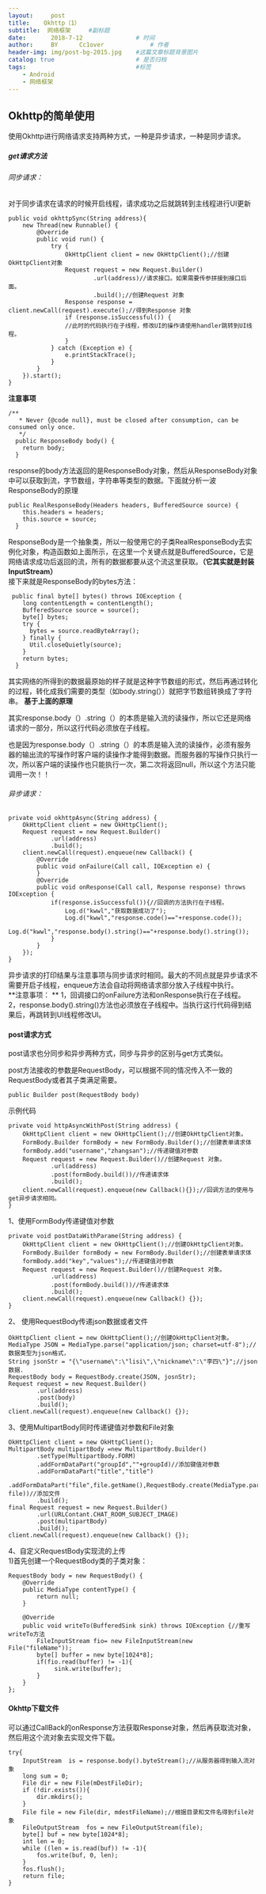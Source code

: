 ```yaml
---
layout:     post   				    
title:    Okhttp（1）  				 
subtitle:  网络框架     #副标题
date:       2018-7-12			   	# 时间
author:     BY 		Cc1over				# 作者
header-img: img/post-bg-2015.jpg 	#这篇文章标题背景图片
catalog: true 						# 是否归档
tags:								#标签
    - Android
    - 网络框架
---
```



## Okhttp的简单使用
使用Okhttp进行网络请求支持两种方式，一种是异步请求，一种是同步请求。<br>

##### get请求方法
###### 同步请求：

对于同步请求在请求的时候开启线程，请求成功之后就跳转到主线程进行UI更新

~~~
public void okhttpSync(String address){
    new Thread(new Runnable() {
        @Override
        public void run() {
            try {
                OkHttpClient client = new OkHttpClient();//创建OkHttpClient对象
                Request request = new Request.Builder()
                        .url(address)//请求接口。如果需要传参拼接到接口后面。
                        .build();//创建Request 对象
                Response response = client.newCall(request).execute();//得到Response 对象
                if (response.isSuccessful()) {
                //此时的代码执行在子线程，修改UI的操作请使用handler跳转到UI线程。
                }
            } catch (Exception e) {
                e.printStackTrace();
            }
        }
    }).start();
}
~~~
**注意事项**

~~~
/**
   * Never {@code null}, must be closed after consumption, can be consumed only once.
   */
  public ResponseBody body() {
    return body;
  }
~~~
response的body方法返回的是ResponseBody对象，然后从ResponseBody对象中可以获取到流，字节数组，字符串等类型的数据。下面就分析一波ResponseBody的原理
~~~
public RealResponseBody(Headers headers, BufferedSource source) {
    this.headers = headers;
    this.source = source;
  }
~~~
ResponseBody是一个抽象类，所以一般使用它的子类RealResponseBody去实例化对象，构造函数如上面所示，在这里一个关键点就是BufferedSource，它是网络请求成功后返回的流，所有的数据都要从这个流这里获取。**（它其实就是封装InputStream）**<br>
接下来就是ResponseBody的bytes方法：
~~~
 public final byte[] bytes() throws IOException {
    long contentLength = contentLength();
    BufferedSource source = source();
    byte[] bytes;
    try {
      bytes = source.readByteArray();
    } finally {
      Util.closeQuietly(source);
    }
    return bytes;
  }
~~~
其实网络的所得到的数据最原始的样子就是这种字节数组的形式，然后再通过转化的过程，转化成我们需要的类型（如body.string(））就把字节数组转换成了字符串。
**基于上面的原理**

其实response.body（）.string（）的本质是输入流的读操作，所以它还是网络请求的一部分，所以这行代码必须放在子线程。<br>

也是因为response.body（）.string（）的本质是输入流的读操作，必须有服务器的输出流的写操作时客户端的读操作才能得到数据。而服务器的写操作只执行一次，所以客户端的读操作也只能执行一次，第二次将返回null，所以这个方法只能调用一次！！<br>

###### 异步请求：
~~~
private void okhttpAsync(String address) {
    OkHttpClient client = new OkHttpClient();
    Request request = new Request.Builder()
            .url(address)
            .build();
    client.newCall(request).enqueue(new Callback() {
        @Override
        public void onFailure(Call call, IOException e) {
        }
        @Override
        public void onResponse(Call call, Response response) throws IOException {
            if(response.isSuccessful()){//回调的方法执行在子线程。
                Log.d("kwwl","获取数据成功了");
                Log.d("kwwl","response.code()=="+response.code());
                Log.d("kwwl","response.body().string()=="+response.body().string());
            }
        }
    });
}
~~~
异步请求的打印结果与注意事项与同步请求时相同。最大的不同点就是异步请求不需要开启子线程，enqueue方法会自动将网络请求部分放入子线程中执行。<br>
**注意事项： **
1，回调接口的onFailure方法和onResponse执行在子线程。 
2，response.body().string()方法也必须放在子线程中。当执行这行代码得到结果后，再跳转到UI线程修改UI。
#### post请求方式
post请求也分同步和异步两种方式，同步与异步的区别与get方式类似。<br>

post方法接收的参数是RequestBody，可以根据不同的情况传入不一致的RequestBody或者其子类满足需要。

~~~
public Builder post(RequestBody body)
~~~
示例代码

~~~
private void httpAsyncWithPost(String address) {
    OkHttpClient client = new OkHttpClient();//创建OkHttpClient对象。
    FormBody.Builder formBody = new FormBody.Builder();//创建表单请求体
    formBody.add("username","zhangsan");//传递键值对参数
    Request request = new Request.Builder()//创建Request 对象。
            .url(address)
            .post(formBody.build())//传递请求体
            .build();
    client.newCall(request).enqueue(new Callback(){});//回调方法的使用与get异步请求相同。
}
~~~
1、使用FormBody传递键值对参数

~~~
private void postDataWithParame(String address) {
    OkHttpClient client = new OkHttpClient();//创建OkHttpClient对象。
    FormBody.Builder formBody = new FormBody.Builder();//创建表单请求体
    formBody.add("key","values");//传递键值对参数
    Request request = new Request.Builder()//创建Request 对象。
            .url(address)
            .post(formBody.build())//传递请求体
            .build();
    client.newCall(request).enqueue(new Callback() {});
}
~~~
2、 使用RequestBody传递json数据或者文件

~~~
OkHttpClient client = new OkHttpClient();//创建OkHttpClient对象。
MediaType JSON = MediaType.parse("application/json; charset=utf-8");//数据类型为json格式，
String jsonStr = "{\"username\":\"lisi\",\"nickname\":\"李四\"}";//json数据.
RequestBody body = RequestBody.create(JSON, josnStr);
Request request = new Request.Builder()
        .url(address)
        .post(body)
        .build();
client.newCall(request).enqueue(new Callback() {});
~~~
3、使用MultipartBody同时传递键值对参数和File对象

~~~
OkHttpClient client = new OkHttpClient();
MultipartBody multipartBody =new MultipartBody.Builder()
        .setType(MultipartBody.FORM)
        .addFormDataPart("groupId",""+groupId)//添加键值对参数
        .addFormDataPart("title","title")
        .addFormDataPart("file",file.getName(),RequestBody.create(MediaType.parse("file/*"), file))//添加文件
        .build();
final Request request = new Request.Builder()
        .url(URLContant.CHAT_ROOM_SUBJECT_IMAGE)
        .post(multipartBody)
        .build();
client.newCall(request).enqueue(new Callback() {});
~~~
4、自定义RequestBody实现流的上传<br>
1)首先创建一个RequestBody类的子类对象：

~~~
RequestBody body = new RequestBody() {
    @Override
    public MediaType contentType() {
        return null;
    }

    @Override
    public void writeTo(BufferedSink sink) throws IOException {//重写writeTo方法
        FileInputStream fio= new FileInputStream(new File("fileName"));
        byte[] buffer = new byte[1024*8];
        if(fio.read(buffer) != -1){
             sink.write(buffer);
        }
    }
};
~~~
#### Okhttp下载文件
可以通过CallBack的onResponse方法获取Response对象，然后再获取流对象，然后用这个流对象去实现文件下载。

~~~
try{
    InputStream  is = response.body().byteStream();//从服务器得到输入流对象
    long sum = 0;
    File dir = new File(mDestFileDir);
    if (!dir.exists()){
        dir.mkdirs();
    }
    File file = new File(dir, mdestFileName);//根据目录和文件名得到file对象
    FileOutputStream  fos = new FileOutputStream(file);
    byte[] buf = new byte[1024*8];
    int len = 0;
    while ((len = is.read(buf)) != -1){
        fos.write(buf, 0, len);
    }
    fos.flush();
    return file;
}
~~~